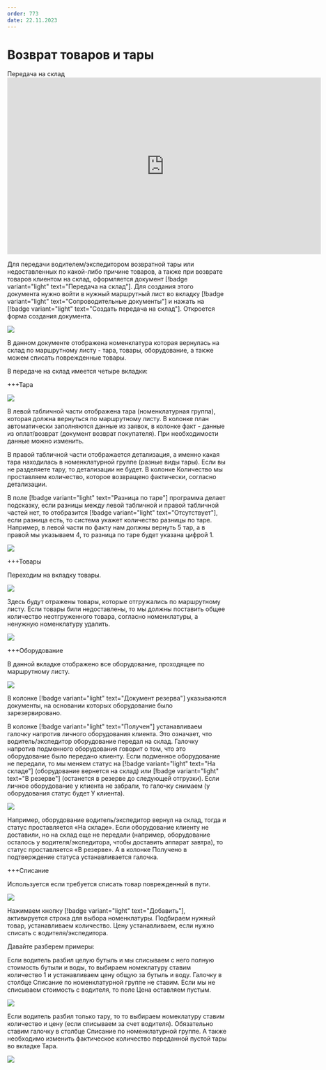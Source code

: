 ```yaml
---
order: 773
date: 22.11.2023
---
```

# Возврат товаров и тары

Передача на склад
      <iframe
        width="720"
        height="405"
        src="https://rutube.ru/play/embed/5d9e030b61721820a979413de7a97749"
        frameBorder="0"
        allow="clipboard-write; autoplay"
        allowFullScreen
      ></iframe>
    

Для передачи водителем/экспедитором возвратной тары или недоставленных по какой-либо причине товаров, а также при возврате товаров клиентом на склад, оформляется документ [!badge variant="light" text="Передача на склад"]. 
Для создания этого документа нужно войти в нужный маршрутный лист во вкладку [!badge variant="light" text="Сопроводительные документы"] и нажать на [!badge variant="light" text="Создать передача на склад"]. Откроется форма создания документа.

![](\images\кладовщик\возврат1.jpg)

В данном документе отображена номенклатура которая вернулась на склад по маршрутному листу -  тара, товары, оборудование, а также можем списать поврежденные товары.

В передаче на склад имеется четыре вкладки:

+++Тара

![](\images\кладовщик\возврат1.jpg)

В левой табличной части отображена тара (номенклатурная группа), которая должна вернуться по маршрутному листу. В колонке план автоматически заполняются данные из заявок, в колонке факт - данные из оплат/возврат (документ возврат покупателя).
При необходимости данные можно изменить. 

В правой табличной части отображается детализация, а именно какая тара находилась в номенклатурной группе (разные виды тары). Если вы не разделяете тару, то детализации не будет. В колонке Количество мы проставляем количество, которое возвращено фактически, согласно детализации.

В поле [!badge variant="light" text="Разница по таре"]  программа делает подсказку, если разницы между левой табличной и правой табличной частей нет, то отобразится [!badge variant="light" text="Отсутствует"], если разница есть, то система укажет количество разницы по таре. Например, в левой части по факту нам должны вернуть 5 тар, а в правой мы указываем 4, то разница по таре будет указана цифрой 1.

![](\images\кладовщик\возврат.gif)

+++Товары

Переходим на вкладку товары. 

![](\images\кладовщик\передача3.jpg)

Здесь будут отражены товары, которые отгружались по маршрутному листу. Если товары били недоставлены, то мы должны поставить общее количество неотгруженного товара, согласно номенклатуры, а ненужную номенклатуру удалить.

![](\images\кладовщик\передача5.gif)

+++Оборудование

В данной вкладке отображено все оборудование, проходящее по маршрутному листу. 

![](\images\кладовщик\передача5.jpg)

В колонке [!badge variant="light" text="Документ резерва"] указываются документы, на основании которых оборудование было
зарезервировано. 

В колонке [!badge variant="light" text="Получен"] устанавливаем галочку напротив личного оборудования клиента. Это
означает, что водитель/экспедитор оборудование передал на склад. Галочку напротив подменного оборудования
говорит о том, что это оборудование было передано клиенту. Если подменное оборудование не 
передали, то мы меняем статус на [!badge variant="light" text="На складе"] (оборудование вернется на склад) или [!badge variant="light" text="В резерве"] (останется в резерве до следующей отгрузки). Если личное оборудование у клиента не забрали, то галочку снимаем (у оборудования статус будет У клиента).

![](\images\кладовщик\передача6.jpg)

Например, оборудование водитель/экспедитор вернул на склад, тогда и статус проставляется «На 
складе». Если оборудование клиенту не доставили, но на склад еще не передали (например, 
оборудование осталось у водителя/экспедитора, чтобы доставить аппарат завтра), то статус проставляется «В 
резерве». А в колонке Получено в подтверждение статуса устанавливается галочка.

+++Списание

Используется если требуется списать товар поврежденный в пути.

![](\images\кладовщик\передача7.jpg)

Нажимаем кнопку [!badge variant="light" text="Добавить"], активируется строка для выбора номенклатуры. Подбираем нужный товар, устанавливаем количество. Цену устанавливаем, если нужно списать с водителя/экспедитора. 

Давайте разберем примеры:

Если водитель разбил целую бутыль и мы списываем с него полную стоимость бутыли и воды, то выбираем номеклатуру ставим количество 1 и устанавливаем цену общую за бутыль и воду. Галочку в столбце Списание по номенклатурной группе не ставим. Если мы не списываем стоимость с водителя, то поле Цена оставляем пустым.

![](\images\кладовщик\передача.gif)

Если водитель разбил только тару, то то выбираем номеклатуру ставим количество и цену (если списываем за счет водителя). Обязательно ставим галочку в столбце Списание по номенклатурной группе. А также необходимо изменить фактическое количество переданной пустой тары во вкладке Тара.

![](\images\кладовщик\передача1.gif)



